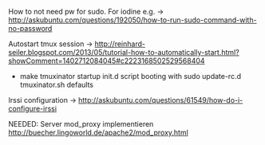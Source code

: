 How to not need pw for sudo. For iodine e.g. -> http://askubuntu.com/questions/192050/how-to-run-sudo-command-with-no-password

Autostart tmux session -> http://reinhard-seiler.blogspot.com/2013/05/tutorial-how-to-automatically-start.html?showComment=1402712084045#c2223168502529568404

* make tmuxinator startup init.d script booting with sudo update-rc.d tmuxinator.sh defaults

Irssi configuration -> http://askubuntu.com/questions/61549/how-do-i-configure-irssi

NEEDED: Server mod_proxy implementieren http://buecher.lingoworld.de/apache2/mod_proxy.html